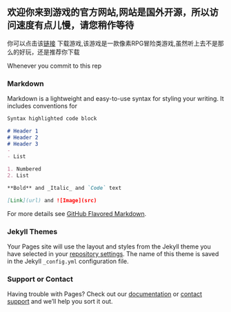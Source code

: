 ## 欢迎你来到游戏的官方网站,网站是国外开源，所以访问速度有点儿慢，请您稍作等待

你可以点击该[链接](http://sj.71acg.com/hykb/202102/20210220p012800473917_412.apk) 下载游戏,该游戏是一款像素RPG冒险类游戏,虽然听上去不是那么的好玩，还是推荐你下载

Whenever you commit to this rep

### Markdown

Markdown is a lightweight and easy-to-use syntax for styling your writing. It includes conventions for

```markdown
Syntax highlighted code block

# Header 1
# Header 2
# Header 3
- 
- List

1. Numbered
2. List

**Bold** and _Italic_ and `Code` text

[Link](url) and ![Image](src)
```

For more details see [GitHub Flavored Markdown](https://guides.github.com/features/mastering-markdown/).

### Jekyll Themes

Your Pages site will use the layout and styles from the Jekyll theme you have selected in your [repository settings](https://github.com/huoyankeji/huoyankeji.github.io/settings). The name of this theme is saved in the Jekyll `_config.yml` configuration file.

### Support or Contact

Having trouble with Pages? Check out our [documentation](https://docs.github.com/categories/github-pages-basics/) or [contact support](https://support.github.com/contact) and we’ll help you sort it out.
